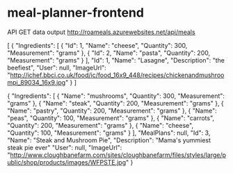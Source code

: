 # meal-planner-frontend


API GET data output
http://roameals.azurewebsites.net/api/meals

[
    {
        "Ingredients": [
            {
                "Id": 1,
                "Name": "cheese",
                "Quantity": 300,
                "Measurement": "grams"
            },
            {
                "Id": 2,
                "Name": "pasta",
                "Quantity": 200,
                "Measurement": "grams"
            }
        ],
        "Id": 1,
        "Name": "Lasagne",
        "Description": "the beefiest",
        "User": null,
        "ImageUrl": "http://ichef.bbci.co.uk/food/ic/food_16x9_448/recipes/chickenandmushroompi_89034_16x9.jpg"
    }
]

{
        "Ingredients": [
  {
                "Name": "mushrooms",
                "Quantity": 300,
                "Measurement": "grams"
            },
            {
                "Name": "steak",
                "Quantity": 200,
                "Measurement": "grams"
            },
           {
                "Name": "pastry",
                "Quantity": 200,
                "Measurement": "grams"
            },
            {
                "Name": "peas",
                "Quantity": 100,
                "Measurement": "grams"
            },
            {
                "Name": "carrots",
                "Quantity": 200,
                "Measurement": "grams"
            },
            {
                "Name": "cheese",
                "Quantity": 100,
                "Measurement": "grams"
            }
        ],
        "MealPlans": null,
        "Id": 3,
        "Name": "Steak and Mushroom Pie",
        "Description": "Mama's yummiest steak pie ever"
        "User": null,
        "ImageUrl": "http://www.cloughbanefarm.com/sites/cloughbanefarm/files/styles/large/public/shop/products/images/WFPSTE.jpg"
    }